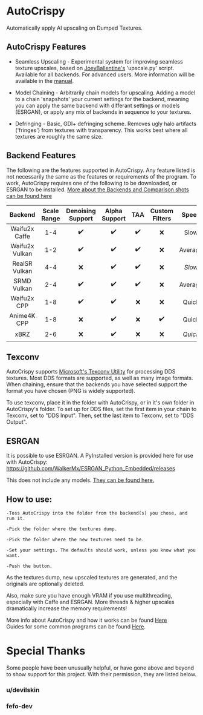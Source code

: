 # AutoCrispy
Automatically apply AI upscaling on Dumped Textures.

## AutoCrispy Features

   - Seamless Upscaling - Experimental system for improving seamless texture upscales, based on [JoeyBallentine's](https://github.com/JoeyBallentine/ESRGAN) 'upscale.py' script.  Available for all backends.  For advanced users.  More information will be available in the [manual](https://github.com/WalkerMx/AutoCrispy/blob/master/MANUAL.md).

   - Model Chaining - Arbitrarily chain models for upscaling.  Adding a model to a chain 'snapshots' your current settings for the backend, meaning you can apply the same backend with differant settings or models (ESRGAN), or apply any mix of backends in sequence to your textures.

   - Defringing - Basic, GDI+ defringing scheme.  Removes ugly halo artifacts ('fringes') from textures with transparency.  This works best where all textures are roughly the same size.

## Backend Features

The following are the features supported in AutoCrispy. Any feature listed is not necessarily the same as the features or requirements of the program. To work, AutoCrispy requires one of the following to be downloaded, or ESRGAN to be installed.  <a href="https://github.com/WalkerMx/AutoCrispy/blob/master/COMPARE.md" target="_blank">More about the Backends and Comparison shots can be found here</a>

Backend|Scale Range|Denoising Support|Alpha Support|TAA|Custom Filters|Speed|VRAM Requirements|Download
:-:|:-:|:-:|:-:|:-:|:-:|:-:|:-:|:-:
Waifu2x Caffe|1-4|✔️|✔️|✔️|❌|Slow|Very High|[Link](https://github.com/lltcggie/waifu2x-caffe/releases)
Waifu2x Vulkan|1-2|✔️|✔️|✔️|❌|Average|Medium|[Link](https://github.com/nihui/waifu2x-ncnn-vulkan/releases)
RealSR Vulkan|4-4|❌|✔️|✔️|❌|*Slow*|High|[Link](https://github.com/nihui/realsr-ncnn-vulkan/releases)
SRMD Vulkan|2-4|✔️|✔️|✔️|❌|Average|Medium|[Link](https://github.com/nihui/srmd-ncnn-vulkan/releases)
Waifu2x CPP|1-8|✔️|✔️|❌|❌|Quick|Low|[Link](https://github.com/DeadSix27/waifu2x-converter-cpp/releases)
Anime4K CPP|1-8|❌|✔️|❌|✔️|Quick|Low|[Link](https://github.com/TianZerL/Anime4KCPP)
xBRZ|2-6|❌|✔️|❌|❌|*Quick*|Low|[Link](https://sourceforge.net/projects/xbrz)

## Texconv

AutoCrispy supports <a href="https://github.com/Microsoft/DirectXTex/wiki/Texconv" target="_blank">Microsoft's Texconv Utility</a> for processing DDS textures. Most DDS formats are supported, as well as many image formats.  When chaining, ensure that the backends you have selected support the format you have chosen (PNG is widely supported).

To use texconv, place it in the folder with AutoCrispy, or in it's own folder in AutoCrispy's folder. To set up for DDS files, set the first item in your chain to Texconv, set to "DDS Input". Then, set the last item to Texconv, set to "DDS Output".

## ESRGAN

It is possible to use ESRGAN. A PyInstalled version is provided here for use with AutoCrispy:<br />
https://github.com/WalkerMx/ESRGAN_Python_Embedded/releases

This does not include any models. [They can be found here.](https://openmodeldb.info/)

## How to use:
    -Toss AutoCrispy into the folder from the backend(s) you chose, and run it.
  
    -Pick the folder where the textures dump.
  
    -Pick the folder where the new textures need to be.
  
    -Set your settings. The defaults should work, unless you know what you want.
  
    -Push the button.
  
  
  As the textures dump, new upscaled textures are generated, and the originals are optionally deleted.
  
  Also, make sure you have enough VRAM if you use multithreading, especially with Caffe and ESRGAN. More threads & higher upscales dramatically increase the memory requirements!
  
  More info about AutoCrispy and how it works can be found [Here](https://github.com/WalkerMx/AutoCrispy/blob/master/MANUAL.md)<br />
  Guides for some common programs can be found [Here](https://github.com/WalkerMx/AutoCrispy/blob/master/GUIDES.md).


# Special Thanks

Some people have been unusually helpful, or have gone above and beyond to show support for this project.  With their permission, they are listed below.

### u/devilskin
### fefo-dev
